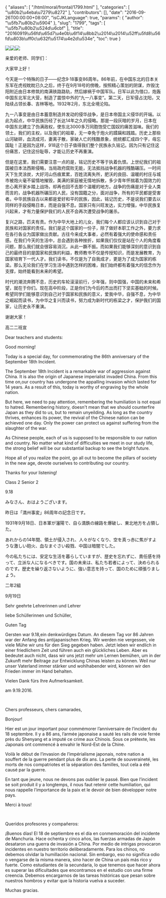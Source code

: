 {
    "aliases": [
        "/html/moral/frontal/1799.html"
    ],
    "categories": [
        "\u80b2\u4eba\u7279\u8272"
    ],
    "contributors": [],
    "date": "2016-09-26T00:00:00+08:00",
    "isCJKLanguage": true,
    "params": {
        "author": "\u5fb7\u80b2\u5904"
    },
    "slug": "1799",
    "tags": [
        "\u5fb7\u80b2\u524d\u6cbf"
    ],
    "title": "20160919\u56fd\u65d7\u4e0b\u6f14\u8bb2\u2014\u2014\u52ff\u5fd8\u56fd\u803b\uff0c\u632f\u5174\u4e2d\u534e",
    "toc": true
}

![](https://cdn.tfls.online/mirror/full/28605b91776f93a475dfd1e5284f79f5ca5911a8.jpg)![](https://cdn.tfls.online/mirror/full/c63ece523ea4f9d267d83d7c6b7b2bc74e0873ba.jpg)![](https://cdn.tfls.online/mirror/full/73592ebe834561c95685724e58a305cef1c87d07.jpg)




亲爱的老师、同学们：




大家早上好！




今天是一个特殊的日子——纪念9·18事变86周年。86年前，在中国东北的日本关东军在虎视眈眈已久之后，终于在9月18号的傍晚，按照精心策划的阴谋，炸毁沈阳附近由日本修筑的南满铁路路轨，然后嫁祸于中国军队。日军以此为借口，炮轰中国东北军北大营，制造了震惊中外的“九一八事变”。第二天，日军侵占沈阳，又陆续占领长春、吉林等地。1932年2月，东北全境沦陷。




九一八事变是由日本蓄意制造并发动的侵华战争，是日本帝国主义侵华的开端。以此为起点，中华民族历经了长达14年之久的侵略。那是一段灰暗的岁月，日本在中国东北建立了伪满政权，使东北3000多万同胞饱受亡国奴的痛苦滋味。我们的领土，我们的主权，以及我们的祖辈，无一幸免于炮火的蹂躏和践踏。历史上那些山河破碎，血流成河，妻离子散，家破人亡的残酷景象，统统都汇成四个字，毋忘国耻！正是因为这样，918这个日子值得我们整个民族永久铭记。因为只有记住这份痛苦，记住这份耻辱，才能让历史不再重演。




但是在这里，我们需要注意一点的是，铭记历史不等于执着仇恨。上世纪我们的祖国被日本法西斯侵略，当局政府腐败无能，无法抵挡战争机器的残酷碾压。一时间天下生灵涂炭，大好河山伤痕累累，百姓流离失所，肥沃的良田、温暖的村庄与城市被炮火毫不留情地摧毁，美满的家庭被无情地拆散，多少青年怀揣着为国效力的忠心离开家乡踏上战场，却再也回不去那个温暖的地方。战争的伤痛是对于全人类而言的，战争机器所碾压的人民，没有国籍之分，面对战争，所有的平民都是受害者。中华民族自古以来都是爱好和平的民族，因此，铭记历史，不是说我们要去以同样的手段侵略日本，而是自强不息。国家只有兴旺发达，实力增强，中华民族复兴起来，才有力量保护我们的人民不会再次遭受战争的屠杀。




复兴之路，匹夫有责。作为中华大地上的儿女，我们每个人都应该认识到自己对于民族和对国家的责任。我们是这个国家的一份子，除了做好本职工作之外，要力求在各行各业为国家做出贡献。古往今来成大事者，必然有着强大的使命感和责任感。在我们今天的生活中，总会遇到各种挫折，如果我们仅仅是站在个人的角度看问题，那么我们就会很容易消沉，从此一蹶不振。而如果我们能够深刻的意识到自己的最终目的是国家和民族的利益，教师教书不仅是传授知识，而是发展教育，为国家培育下一代人才。我们读书，不仅是为了自我成才，更是为了成为国家的栋梁。那么无论我们在学习生活中遇到怎样的困难，我们始终都有着强大的信念作为支撑，始终能看到未来的希望。




时代的潮流奔腾不息，历史的车轮滚滚前行，少年强，则中国强，中国的未来和希望，就在于你们。现在高中阶段，正是你们为今后的杰出而打下坚实基础的时候。希望同学们能够意识到自己对于国家和民族的意义，爱我中华，自强不息，为中华之崛起而读书，为中华之复兴而读书，努力成为新时代的栋梁之才，保护我们的国家，让历史永不重演。




谢谢大家！




高二二班宣




  






Dear
teachers and students:




Good morning!




Today is a special day, for
commemorating the 86th anniversary of the September 18th Incident.




The September 18th Incident is a
remarkable war of aggression against China. It is also the origin of Japanese
imperialist invaded China. From this time on,our country has undergone the
appalling invasion which lasted for 14 years. As a result of this, today is
worthy of engraving by the whole nation.




But here, we need to pay
attention, remembering the humiliation is not equal to hatred. Remembering
history, doesn't mean that we should counterfire Japan as they did to us, but
to remain unyeilding. As long as the country thrives, enhances its power, the
revival of the Chinese nation can be achieved one day. Only the power can
protect us against suffering from the slaughter of the war.




As Chinese people, each of us is
supposed to be responsible to our nation and country. No matter what kind of
difficulties we meet in our study life, the strong belief will be our
substantial backup to see the bright future.




Hope all of you realize the point,
go all out to become the pillars of society in the new age, devote ourselves to
contributing our country.




Thanks for your listening!




Class
2 Senior 2




9.18




  






みなさん、おはようございます。




昨日は「満州事変」86周年の記念日です。




1931年9月18日、日本軍が瀋陽で、自ら満鉄の線路を爆破し、東北地方を占領した。




あれからの14年間、領土が侵入され、人々がなくなり、空を真っ赤に焦がすような激しい砲火、血なまぐさい殺戮、中国は暗闇でした。




今の私たちには、安定な生活を暮らしていますが、歴史を忘れずに、責任感を持って、立派な人になるべきです。国の未来は、私たち若者によって、決められるのです。歴史を繰り返さないように、強い意志を持って、国のために頑張りましょう。




二年2組




9月19日




  






Sehr
geehrte Lehrerinnen und Lehrer




liebe
Schüllerinnen und Schüller,




Guten Tag




Gersten war 9.18,ein denkwürdiges
Datum. An diesem Tag vor 86 Jahren war der Anfang des antijapanischen Krieg.
Wir werden nie vergessen, vie viele Mühe wir uns für den Sieg gegeben haben.
Jetzt leben wir endlich in einer friedlichern Zeit und führen auch ein
glückliches Leben. Aber es bedeutet auch nicht, dass wir uns jetzt mehr um
Lernen bemühen, um in der Zukunft mehr Beitrage zur Entwicklung Chinas leisten
zu können. Weil nur unser Vaterland immer stärker und wohlhabender wird, können
wir den Frieden immer im Hand behalten.




Vielen Dank fürs Ihre
Aufmerksamkeit.




am 9.19.2016.




 




Chers professeurs, chers camarades,




Bonjour!




Hier est un jour
important pour commémorer l’anniversaire de l’incident du 18 septembre. Il y a
86 ans, l’armée japonaise a sauté les rails de voie ferrée près du Shenyang et
a imputé ce crime aux Chinois. Sous ce prétexte, les Japonais ont commencé à
envahir le Nord-Est de la Chine.




Voilà le début
de l’invasion de l’impérialisme japonais, notre nation a souffert de la guerre
pendant plus de dix ans. La perte de souveraineté, les morts de nos
compatriotes et la séparation des familles, tout cela a été causé par la
guerre.




En tant que
jeune, nous ne devons pas oublier le passé. Bien que l’incident se soit produit
il y a longtemps, il nous faut retenir cette humiliation, qui nous rappelle
l’importance de la paix et le devoir de bien développer notre pays.




Merci à tous!




 




Queridos profesores y compañeros:




¡Buenos días! El
18 de septiembre es el día en conmemoración del incidente de Manchuria. Hace
ochenta y cinco años, las fuerzas armadas de Japón desataron una guerra de
invasión a China. Por medio de intrigas provocaron incidentes en nuestro
territorio deliberadamente. Para los chinos, no debemos olvidar la humillación
nacional. Sin embargo, eso no significa odio o vengarse de la misma manera,
sino hacer de China un país más rico y fuerte. Como estudiantes de la
secundaria, lo que tenemos que hacer ahora es superar las dificultades que
encontramos en el estudio con una firme creencia. Debemos encargarnos de las
tareas históricas que pesan sobre nuestros hombros y evitar que la historia
vuelva a suceder.




Muchas gracias.



  
